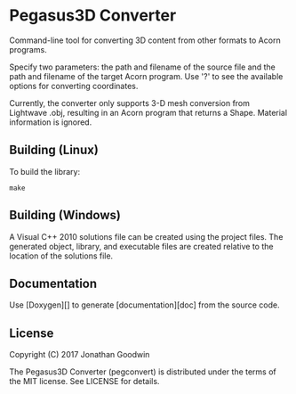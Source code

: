 # Pegasus3D Converter
Command-line tool for converting 3D content from other formats to Acorn programs.

Specify two parameters: the path and filename of the source file and the path and filename
of the target Acorn program. Use '?' to see the available options for converting coordinates.

Currently, the converter only supports 3-D mesh conversion from Lightwave .obj,
resulting in an Acorn program that returns a Shape. Material information is ignored.

## Building (Linux)

To build the library:

	make

## Building (Windows)

A Visual C++ 2010 solutions file can be created using the project files. 
The generated object, library, and executable files are created relative to the location of the 
solutions file.

## Documentation

Use [Doxygen][] to generate [documentation][doc] from the source code.

## License

Copyright (C) 2017  Jonathan Goodwin

The Pegasus3D Converter (pegconvert) is distributed under the terms of the MIT license. 
See LICENSE for details.